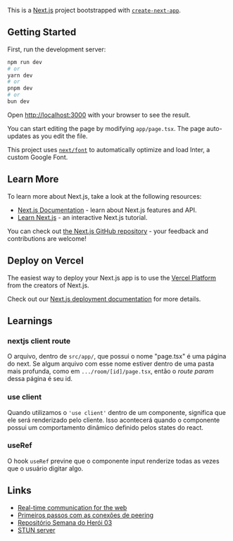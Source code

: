 This is a [Next.js](https://nextjs.org/) project bootstrapped with [`create-next-app`](https://github.com/vercel/next.js/tree/canary/packages/create-next-app).

## Getting Started

First, run the development server:

```bash
npm run dev
# or
yarn dev
# or
pnpm dev
# or
bun dev
```

Open [http://localhost:3000](http://localhost:3000) with your browser to see the result.

You can start editing the page by modifying `app/page.tsx`. The page auto-updates as you edit the file.

This project uses [`next/font`](https://nextjs.org/docs/basic-features/font-optimization) to automatically optimize and load Inter, a custom Google Font.

## Learn More

To learn more about Next.js, take a look at the following resources:

- [Next.js Documentation](https://nextjs.org/docs) - learn about Next.js features and API.
- [Learn Next.js](https://nextjs.org/learn) - an interactive Next.js tutorial.

You can check out [the Next.js GitHub repository](https://github.com/vercel/next.js/) - your feedback and contributions are welcome!

## Deploy on Vercel

The easiest way to deploy your Next.js app is to use the [Vercel Platform](https://vercel.com/new?utm_medium=default-template&filter=next.js&utm_source=create-next-app&utm_campaign=create-next-app-readme) from the creators of Next.js.

Check out our [Next.js deployment documentation](https://nextjs.org/docs/deployment) for more details.

## Learnings

### nextjs client route

O arquivo, dentro de `src/app/`, que possui o nome "page.tsx" é uma página do next. Se algum arquivo com esse nome estiver dentro de uma pasta mais profunda, como em `.../room/[id]/page.tsx`, então o *route param* dessa página é seu id.

### use client

Quando utilizamos o `'use client'` dentro de um componente, significa que ele será renderizado pelo cliente. Isso acontecerá quando o componente possui um comportamento dinâmico definido pelos states do react.

### useRef

O hook `useRef` previne que o componente input renderize todas as vezes que o usuário digitar algo.

## Links

- [Real-time communication for the web](https://webrtc.org/)
- [Primeiros passos com as conexões de peering](https://webrtc.org/getting-started/peer-connections?hl=pt-br#initiating_peer_connections)
- [Repositório Semana do Herói 03](https://github.com/HeroCodeBR/semana-heroi-03)
- [STUN server](https://en.wikipedia.org/wiki/STUN)